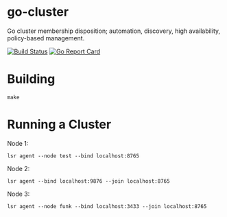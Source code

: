 # go-cluster
Go cluster membership disposition; automation, discovery, high availability, policy-based management.

[![Build Status](https://travis-ci.org/continuul/adm.svg?branch=master)](https://travis-ci.org/continuul/adm)
[![Go Report Card](https://goreportcard.com/badge/github.com/continuul/go-cluster)](https://goreportcard.com/report/github.com/continuul/go-cluster)

# Building

```
make
```

# Running a Cluster

Node 1:

```
lsr agent --node test --bind localhost:8765
```

Node 2:

```
lsr agent --bind localhost:9876 --join localhost:8765
```

Node 3:

```
lsr agent --node funk --bind localhost:3433 --join localhost:8765
```
